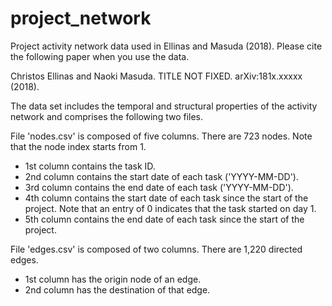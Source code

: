# project_network
Project activity network data used in Ellinas and Masuda (2018).
Please cite the following paper when you use the data.

Christos Ellinas and Naoki Masuda.
TITLE NOT FIXED.
arXiv:181x.xxxxx (2018).

The data set includes the temporal and structural properties of the activity network and comprises the following two files.

File 'nodes.csv' is composed of five columns.
There are 723 nodes.
Note that the node index starts from 1.  
- 1st column contains the task ID.
- 2nd column contains the start date of each task ('YYYY-MM-DD').
- 3rd column contains the end date of each task ('YYYY-MM-DD').
- 4th column contains the start date of each task since the start of the project. Note that an entry of 0 indicates that the task started on day 1.
- 5th column contains the end date of each task since the start of the project. 

File 'edges.csv' is composed of two columns.
There are 1,220 directed edges.  
- 1st column has the origin node of an edge.
- 2nd column has the destination of that edge.
